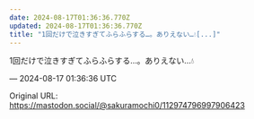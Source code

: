 ```yaml
---
date: 2024-08-17T01:36:36.770Z
updated: 2024-08-17T01:36:36.770Z
title: "1回だけで泣きすぎてふらふらする…。ありえない…💧[...]"
---
```


<p>1回だけで泣きすぎてふらふらする…。ありえない…💧</p>

&mdash; 2024-08-17 01:36:36 UTC

Original URL: https://mastodon.social/@sakuramochi0/112974796997906423
